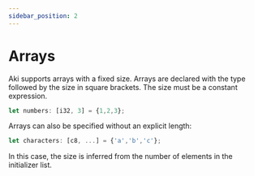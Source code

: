 ```yaml
---
sidebar_position: 2
---
```


# Arrays

Aki supports arrays with a fixed size. Arrays are declared with the type followed by the size in square brackets. The size must be a constant expression.

```jsx title="Fixed Array declaration"
let numbers: [i32, 3] = {1,2,3};
```

Arrays can also be specified without an explicit length:

```jsx title="Unbounded Array declaration"
let characters: [c8, ...] = {'a','b','c'};
```

In this case, the size is inferred from the number of elements in the initializer list.
